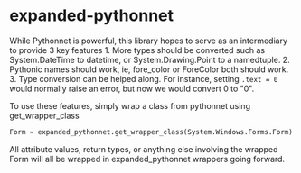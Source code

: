 # expanded-pythonnet
While Pythonnet is powerful, this library hopes to serve as an intermediary to provide 3 key features
    1. More types should be converted such as System.DateTime to datetime, or System.Drawing.Point to a namedtuple.
    2. Pythonic names should work, ie, fore_color or ForeColor both should work.
    3. Type conversion can be helped along.
        For instance, setting `.text = 0` would normally raise an error, but now we would convert 0 to "0".

To use these features, simply wrap a class from pythonnet using get_wrapper_class

```python
Form = expanded_pythonnet.get_wrapper_class(System.Windows.Forms.Form)
```

All attribute values, return types, or anything else involving the wrapped Form will all be wrapped in 
    expanded_pythonnet wrappers going forward.